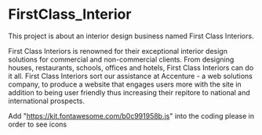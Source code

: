 # FirstClass_Interior
This project is about an interior design business named First Class Interiors.

First Class Interiors is renowned for their exceptional interior design solutions for commercial and non-commercial clients. From designing houses, restaurants, schools, offices and hotels, First Class Interiors can do it all. First Class Interiors sort our assistance at Accenture - a web solutions company, to produce a website that engages users more with the site in addition to being user friendly thus increasing their repitore to national and international prospects.

Add "https://kit.fontawesome.com/b0c991958b.js" into the coding please in order to see icons
